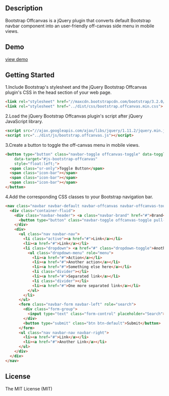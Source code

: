 ## Description
Bootstrap Offcanvas is a jQuery plugin that converts default Bootstrap navbar component into an user-friendly off-canvas side menu in mobile views.

## Demo
[view demo](http://codepen.io/ali_haddadkar/pen/MaMmKY)


## Getting Started

1.Include Bootstrap's stylesheet and the jQuery Bootstrap Offcanvas plugin's CSS in the head section of your web page.

```html
<link rel="stylesheet" href="//maxcdn.bootstrapcdn.com/bootstrap/3.2.0/css/bootstrap.min.css">
<link rel="stylesheet" href="../dist/css/bootstrap.offcanvas.min.css">
```


2.Load the jQuery Bootstrap Offcanvas plugin's script after jQuery JavaScript library.

```html
<script src="//ajax.googleapis.com/ajax/libs/jquery/1.11.2/jquery.min.js"></script>
<script src="../dist/js/bootstrap.offcanvas.js"></script>
```

3.Create a button to toggle the off-canvas menu in mobile views.

```html
<button type="button" class="navbar-toggle offcanvas-toggle" data-toggle="offcanvas" 
	data-target="#js-bootstrap-offcanvas" 
    style="float:left;">
  <span class="sr-only">Toggle Button</span>
  <span class="icon-bar"></span>
  <span class="icon-bar"></span>
  <span class="icon-bar"></span>
</button>
```

4.Add the corresponding CSS classes to your Bootstrap navigation bar.

```html
<nav class="navbar navbar-default navbar-offcanvas navbar-offcanvas-touch navbar-offcanvas-fade" role="navigation" id="js-bootstrap-offcanvas">
  <div class="container-fluid">
    <div class="navbar-header"> <a class="navbar-brand" href="#">Brand</a>
      <button type="button" class="navbar-toggle offcanvas-toggle pull-right" data-toggle="offcanvas" data-target="#js-bootstrap-offcanvas" style="float:left;"> <span class="sr-only">Toggle navigation</span> <i class="glyphicon glyphicon-remove"></i> </button>
    </div>
    <div>
      <ul class="nav navbar-nav">
        <li class="active"><a href="#">Link</a></li>
        <li><a href="#">Link</a></li>
        <li class="dropdown"> <a href="#" class="dropdown-toggle">Another Link <span class="caret"></span></a>
          <ul class="dropdown-menu" role="menu">
            <li><a href="#">Action</a></li>
            <li><a href="#">Another action</a></li>
            <li><a href="#">Something else here</a></li>
            <li class="divider"></li>
            <li><a href="#">Separated link</a></li>
            <li class="divider"></li>
            <li><a href="#">One more separated link</a></li>
          </ul>
        </li>
      </ul>
      <form class="navbar-form navbar-left" role="search">
        <div class="form-group">
          <input type="text" class="form-control" placeholder="Search">
        </div>
        <button type="submit" class="btn btn-default">Submit</button>
      </form>
      <ul class="nav navbar-nav navbar-right">
        <li><a href="#">Link</a></li>
        <li><a href="#">Another Link</a></li>
      </ul>
    </div>
  </div>
</nav>
```

## License
The MIT License (MIT)
